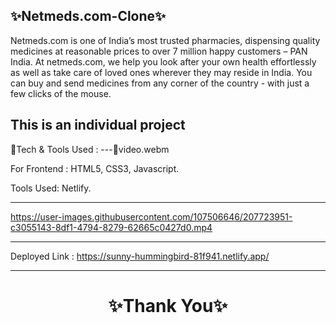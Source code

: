 
✨Netmeds.com-Clone✨
---
Netmeds.com is one of India’s most trusted pharmacies, dispensing quality medicines at reasonable prices to over 7 million happy customers – PAN India. At netmeds.com, we help you look after your own health effortlessly as well as take care of loved ones wherever they may reside in India. You can buy and send medicines from any corner of the country - with just a few clicks of the mouse.

This is an individual project
---
💫Tech & Tools Used :
---🎥video.webm 

For Frontend : HTML5, CSS3, Javascript.

Tools Used: Netlify.

---
 https://user-images.githubusercontent.com/107506646/207723951-c3055143-8df1-4794-8279-62665c0427d0.mp4



---
Deployed Link : https://sunny-hummingbird-81f941.netlify.app/


----
<h1 align="center">✨Thank You✨</h1>

